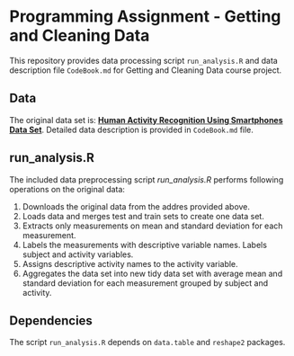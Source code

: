# Programming Assignment - Getting and Cleaning Data

This repository provides data processing script `run_analysis.R` and data description file `CodeBook.md` for Getting and Cleaning Data course project.

## Data

The original data set is: [**Human Activity Recognition Using Smartphones Data Set**](http://archive.ics.uci.edu/ml/datasets/Human+Activity+Recognition+Using+Smartphones).
Detailed data description is provided in `CodeBook.md` file.

## run_analysis.R
The included data preprocessing script *run_analysis.R* performs following operations on the original data:

1. Downloads the original data from the addres provided above.
2. Loads data and merges test and train sets to create one data set.
3. Extracts only measurements on mean and standard deviation for each measurement.
4. Labels the measurements with descriptive variable names. Labels subject and activity variables.
5. Assigns descriptive activity names to the activity variable.
6. Aggregates the data set into new tidy data set with average mean and standard deviation for each measurement grouped by subject and activity.

## Dependencies
The script `run_analysis.R` depends on `data.table` and `reshape2` packages.